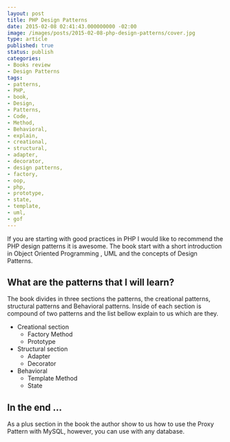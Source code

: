 ```yaml
---
layout: post
title: PHP Design Patterns
date: 2015-02-08 02:41:43.000000000 -02:00
image: /images/posts/2015-02-08-php-design-patterns/cover.jpg
type: article
published: true
status: publish
categories:
- Books review
- Design Patterns
tags:
- patterns,
- PHP,
- book,
- Design,
- Patterns,
- Code,
- Method,
- Behavioral,
- explain,
- creational,
- structural,
- adapter,
- decorator,
- design patterns,
- factory,
- oop,
- php,
- prototype,
- state,
- template,
- uml,
- gof
---
```


If you are starting with good practices in PHP I would like to recommend the
PHP design patterns it is awesome. The book start with a short introduction in
Object Oriented Programming , UML and the concepts of Design Patterns.

## What are the patterns that I will learn?

The book divides in three sections the patterns, the creational patterns,
structural patterns and Behavioral patterns. Inside of each section is compound
of two patterns and the list bellow explain to us which are they.

- Creational section
  - Factory Method
  - Prototype
- Structural section
  - Adapter
  - Decorator
- Behavioral
  - Template Method
  - State

## In the end ...

As a plus section in the book the author show to us how to use the Proxy
Pattern with MySQL, however, you can use with any database.
